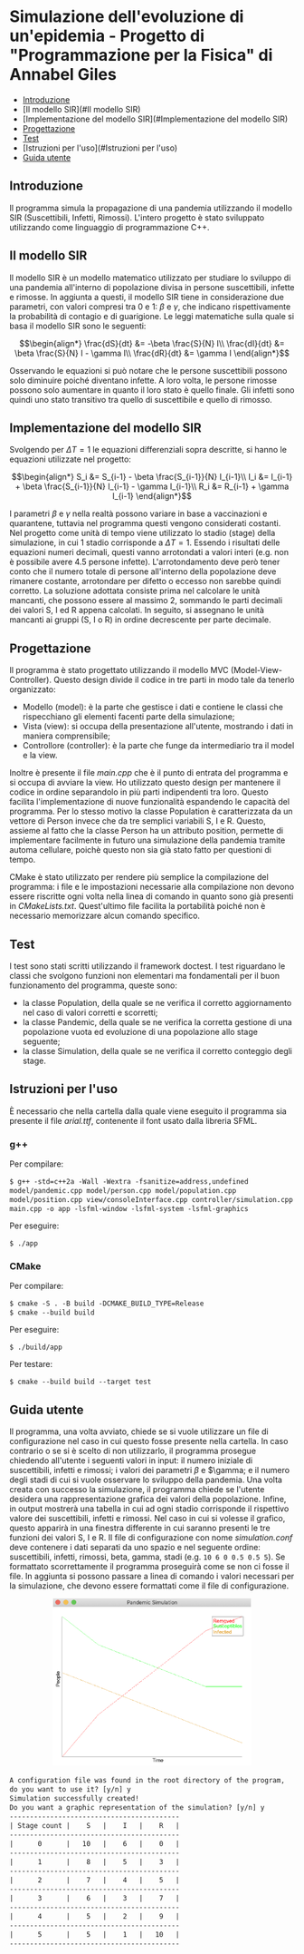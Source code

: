 <!-- omit in toc -->
# Simulazione dell'evoluzione di un'epidemia - Progetto di "Programmazione per la Fisica" di Annabel Giles
- [Introduzione](#Introduzione)
- [Il modello SIR](#Il modello SIR)
- [Implementazione del modello SIR](#Implementazione del modello SIR)
- [Progettazione](#Progettazione)
- [Test](#Test)
- [Istruzioni per l'uso](#Istruzioni per l'uso)
- [Guida utente](#Guida%20utente)
## Introduzione
Il programma simula la propagazione di una pandemia utilizzando il modello SIR (Suscettibili, Infetti, Rimossi). L'intero progetto è stato sviluppato utilizzando come linguaggio di programmazione C++.
## Il modello SIR
Il modello SIR è un modello matematico utilizzato per studiare lo sviluppo di una pandemia all'interno di popolazione divisa in persone suscettibili, infette e rimosse. In aggiunta a questi, il modello SIR tiene in considerazione due parametri, con valori compresi tra 0 e 1: $\beta$ e $\gamma$, che indicano rispettivamente la probabilità di contagio e di guarigione.
Le leggi matematiche sulla quale si basa il modello SIR sono le seguenti:

$$\begin{align*}
\frac{dS}{dt} &= -\beta \frac{S}{N} I\\
\frac{dI}{dt} &= \beta \frac{S}{N} I - \gamma I\\
\frac{dR}{dt} &= \gamma I
\end{align*}$$

Osservando le equazioni si può notare che le persone suscettibili possono solo diminuire poiché diventano infette. A loro volta, le persone rimosse possono solo aumentare in quanto il loro stato è quello finale. Gli infetti sono quindi uno stato transitivo tra quello di suscettibile e quello di rimosso.
## Implementazione del modello SIR
Svolgendo per $\Delta T = 1$ le equazioni differenziali sopra descritte, si hanno le equazioni utilizzate nel progetto:

$$\begin{align*}
S_i &= S_{i-1} - \beta \frac{S_{i-1}}{N} I_{i-1}\\
I_i &= I_{i-1} + \beta \frac{S_{i-1}}{N} I_{i-1} - \gamma I_{i-1}\\
R_i &= R_{i-1} + \gamma I_{i-1}
\end{align*}$$

I parametri $\beta$ e $\gamma$ nella realtà possono variare in base a vaccinazioni e quarantene, tuttavia nel programma questi vengono considerati costanti.
Nel progetto come unità di tempo viene utilizzato lo stadio (stage) della simulazione, in cui 1 stadio corrisponde a $\Delta T = 1$.
Essendo i risultati delle equazioni numeri decimali, questi vanno arrotondati a valori interi (e.g. non è possibile avere 4.5 persone infette). L'arrotondamento deve però tener conto che il numero totale di persone all'interno della popolazione deve rimanere costante, arrotondare per difetto o eccesso non sarebbe quindi corretto. La soluzione adottata consiste prima nel calcolare le unità mancanti, che possono essere al massimo 2, sommando le parti decimali dei valori S, I ed R appena calcolati. In seguito, si assegnano le unità mancanti ai gruppi (S, I o R) in ordine decrescente per parte decimale.
## Progettazione
Il programma è stato progettato utilizzando il modello MVC (Model-View-Controller). Questo design divide il codice in tre parti in modo tale da tenerlo organizzato:
- Modello (model): è la parte che gestisce i dati e contiene le classi che rispecchiano gli elementi facenti parte della simulazione;
- Vista (view): si occupa della presentazione all'utente, mostrando i dati in maniera comprensibile;
- Controllore (controller): è la parte che funge da intermediario tra il model e la view.

Inoltre è presente il file *main.cpp* che è il punto di entrata del programma e si occupa di avviare la view.
Ho utilizzato questo design per mantenere il codice in ordine separandolo in più parti indipendenti tra loro. Questo facilita l'implementazione di nuove funzionalità espandendo le capacità del programma.
Per lo stesso motivo la classe Population è caratterizzata da un vettore di Person invece che da tre semplici variabili S, I e R. Questo, assieme al fatto che la classe Person ha un attributo position, permette di implementare facilmente in futuro una simulazione della pandemia tramite automa cellulare, poichè questo non sia già stato fatto per questioni di tempo.

CMake è stato utilizzato per rendere più semplice la compilazione del programma: i file e le impostazioni necessarie alla compilazione non devono essere riscritte ogni volta nella linea di comando in quanto sono già presenti in *CMakeLists.txt*. Quest'ultimo file facilita la portabilità poiché non è necessario memorizzare alcun comando specifico.
## Test
I test sono stati scritti utilizzando il framework doctest. I test riguardano le classi che svolgono funzioni non elementari ma fondamentali per il buon funzionamento del programma, queste sono:
- la classe Population, della quale se ne verifica il corretto aggiornamento nel caso di valori corretti e scorretti;
- la classe Pandemic, della quale se ne verifica la corretta gestione di una popolazione vuota ed evoluzione di una popolazione allo stage seguente;
- la classe Simulation, della quale se ne verifica il corretto conteggio degli stage.
## Istruzioni per l'uso
È necessario che nella cartella dalla quale viene eseguito il programma sia presente il file *arial.ttf*, contenente il font usato dalla libreria SFML.
### g++
Per compilare:

```
$ g++ -std=c++2a -Wall -Wextra -fsanitize=address,undefined model/pandemic.cpp model/person.cpp model/population.cpp model/position.cpp view/consoleInterface.cpp controller/simulation.cpp main.cpp -o app -lsfml-window -lsfml-system -lsfml-graphics
```
Per eseguire:

```
$ ./app
```
### CMake
Per compilare:

```
$ cmake -S . -B build -DCMAKE_BUILD_TYPE=Release
$ cmake --build build
```
Per eseguire:

```
$ ./build/app
```

Per testare:

```
$ cmake --build build --target test
```
## Guida utente
Il programma, una volta avviato, chiede se si vuole utilizzare un file di configurazione nel caso in cui questo fosse presente nella cartella. In caso contrario o se si è scelto di non utilizzarlo, il programma prosegue chiedendo all'utente i seguenti valori in input: il numero iniziale di suscettibili, infetti e rimossi; i valori dei parametri $\beta$ e $\gamma; e il numero degli stadi di cui si vuole osservare lo sviluppo della pandemia. Una volta creata con successo la simulazione, il programma chiede se l'utente desidera una rappresentazione grafica dei valori della popolazione. Infine, in output mostrerà una tabella in cui ad ogni stadio corrisponde il rispettivo valore dei suscettibili, infetti e rimossi. Nel caso in cui si volesse il grafico, questo apparirà in una finestra differente in cui saranno presenti le tre funzioni dei valori S, I e R.
Il file di configurazione con nome *simulation.conf* deve contenere i dati separati da uno spazio e nel seguente ordine: suscettibili, infetti, rimossi, beta, gamma, stadi (e.g. ```10 6 0 0.5 0.5 5```). Se formattato scorrettamente il programma proseguirà come se non ci fosse il file.
In aggiunta si possono passare a linea di comando i valori necessari per la simulazione, che devono essere formattati come il file di configurazione.

<p align="center">
<img src="https://github.com/Nanna23/pandemic-simulation/blob/main/graph.png"  width="350">

```
A configuration file was found in the root directory of the program, do you want to use it? [y/n] y
Simulation successfully created!
Do you want a graphic representation of the simulation? [y/n] y
------------------------------------------
| Stage count |    S   |    I   |    R   |
------------------------------------------
|      0      |   10   |    6   |    0   |
------------------------------------------
|      1      |    8   |    5   |    3   |
------------------------------------------
|      2      |    7   |    4   |    5   |
------------------------------------------
|      3      |    6   |    3   |    7   |
------------------------------------------
|      4      |    5   |    2   |    9   |
------------------------------------------
|      5      |    5   |    1   |   10   |
------------------------------------------
```

